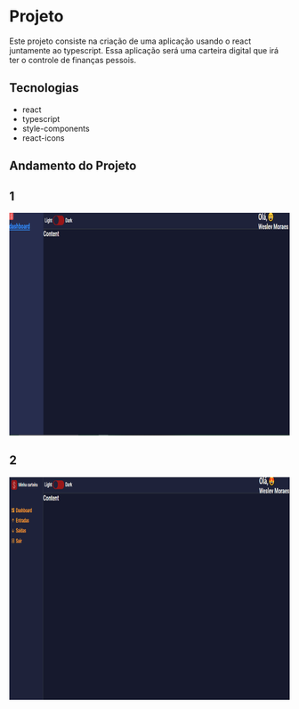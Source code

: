 # Projeto

Este projeto consiste na criação de uma aplicação usando o react juntamente ao typescript. Essa aplicação será uma carteira digital que irá ter o controle de finanças pessois.

## Tecnologias

* react
* typescript
* style-components
* react-icons

## Andamento do Projeto

## 1

<p align = 'center'> 
    <img width = "700" height = "400" src = "./src/utils/img/img-app-1.png">
<p>

## 2

<p align = 'center'> 
    <img width = "700" height = "400" src = "./src/utils/img/img-app-2.png">
<p>
